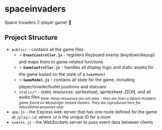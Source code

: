 # spaceinvaders
Space Invaders 2-player game! :rocket:

## Project Structure
* `public/` - contains all the game files
  * :star: **`EventController.js`** - registers Keyboard events (keydown/keyup) and maps them to game-related functions
  * :star: **`GameController.js`** - handles all display logic and static assets for the game based on the state of a `GameModel`
  * :star: **`GameModel.js`** - contains all state for the game, including player/invader/bullet positions and statuses
  * `static/*` - static resources: spritesheet, spritesheet JSON, and all audio files <sub>_Note: these resources are not mine - they are from a Space Invaders game found on Messenger Instant Games.
   They are reproduced here for educational purposes only._</sub>
* `app.js` - the Express web server that has one route defined for the game at `/play/:id`, where `id` is the unique ID for a room 
* `events.js` - the WebSockets server to pass event data between clients